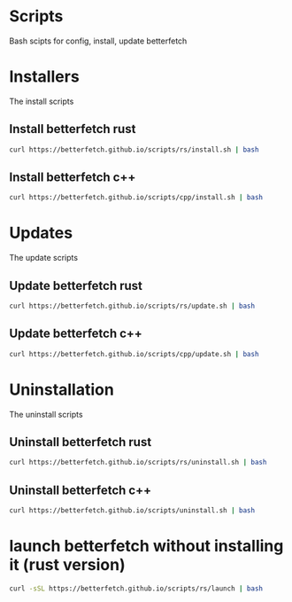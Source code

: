 # Scripts

Bash scipts for config, install, update betterfetch

# Installers

The install scripts

## Install betterfetch rust

```bash
curl https://betterfetch.github.io/scripts/rs/install.sh | bash
```

## Install betterfetch c++

```bash
curl https://betterfetch.github.io/scripts/cpp/install.sh | bash
```

# Updates

The update scripts

## Update betterfetch rust

```bash
curl https://betterfetch.github.io/scripts/rs/update.sh | bash
```

## Update betterfetch c++

```bash
curl https://betterfetch.github.io/scripts/cpp/update.sh | bash
```

# Uninstallation
The uninstall scripts
## Uninstall betterfetch rust
```bash
curl https://betterfetch.github.io/scripts/rs/uninstall.sh | bash
```

## Uninstall betterfetch c++

```bash
curl https://betterfetch.github.io/scripts/uninstall.sh | bash
```


# launch betterfetch without installing it (rust version)
```bash
curl -sSL https://betterfetch.github.io/scripts/rs/launch | bash
```
